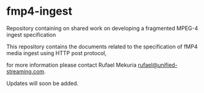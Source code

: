 # fmp4-ingest
Repository containing on shared work on developing a fragmented MPEG-4 ingest specification

This repository contains the documents related to the specification of fMP4 media ingest using HTTP post protocol, 

for more information please contact Rufael Mekuria rufael@unified-streaming.com. 

Updates will soon be added.
